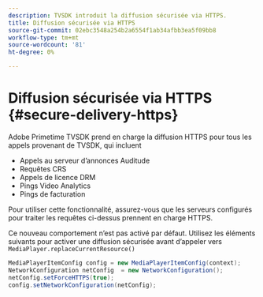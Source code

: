 ```yaml
---
description: TVSDK introduit la diffusion sécurisée via HTTPS.
title: Diffusion sécurisée via HTTPS
source-git-commit: 02ebc3548a254b2a6554f1ab34afbb3ea5f09bb8
workflow-type: tm+mt
source-wordcount: '81'
ht-degree: 0%

---
```


# Diffusion sécurisée via HTTPS {#secure-delivery-https}

Adobe Primetime TVSDK prend en charge la diffusion HTTPS pour tous les appels provenant de TVSDK, qui incluent

* Appels au serveur d’annonces Auditude
* Requêtes CRS
* Appels de licence DRM
* Pings Video Analytics
* Pings de facturation

Pour utiliser cette fonctionnalité, assurez-vous que les serveurs configurés pour traiter les requêtes ci-dessus prennent en charge HTTPS.

Ce nouveau comportement n’est pas activé par défaut. Utilisez les éléments suivants pour activer une diffusion sécurisée avant d’appeler vers `MediaPlayer.replaceCurrentResource()`

```java
MediaPlayerItemConfig config = new MediaPlayerItemConfig(context);
NetworkConfiguration netConfig  = new NetworkConfiguration();
netConfig.setForceHTTPS(true);
config.setNetworkConfiguration(netConfig);
```
